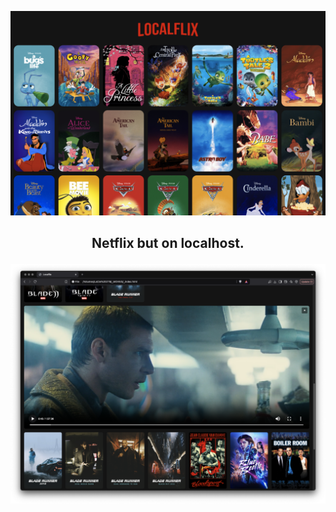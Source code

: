 
<p align="center"><img src="banner.png"></p>

<h2><p align="center">Netflix but on localhost.</p></h2>

![print_2.png](print_2.png)
